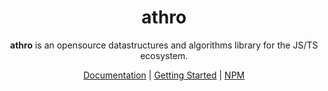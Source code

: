 
<h1 align="center">
athro
</h1>
<p align="center">
<b>athro</b> is an opensource datastructures and algorithms library for the JS/TS ecosystem.
<p>

<p align="center">
 <a href="https://athro.arneeshaima.com">Documentation</a> | <a href="https://athro.arneeshaima.com/Getting%20Started">Getting Started</a> | <a href="https://www.npmjs.com/package/athro">NPM</a>
</p>
